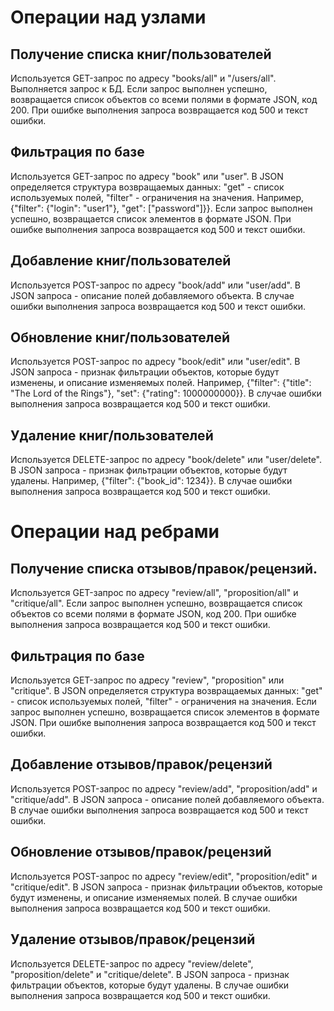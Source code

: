 # Операции над узлами
## Получение списка книг/пользователей
Используется GET-запрос по адресу "books/all" и "/users/all".
Выполняется запрос к БД. Если запрос выполнен успешно, возвращается список объектов со всеми полями в формате JSON, код 200.
При ошибке выполнения запроса возвращается код 500 и текст ошибки.

## Фильтрация по базе
Используется GET-запрос по адресу "book" или "user".
В JSON определяется структура возвращаемых данных: "get" - список используемых полей, "filter" - ограничения на значения.
Например, {"filter": {"login": "user1"}, "get": ["password"]}}.
Если запрос выполнен успешно, возвращается список элементов в формате JSON.
При ошибке выполнения запроса возвращается код 500 и текст ошибки.

## Добавление книг/пользователей
Используется POST-запрос по адресу "book/add" или "user/add". В JSON запроса - описание полей добавляемого объекта.
В случае ошибки выполнения запроса возвращается код 500 и текст ошибки.

## Обновление книг/пользователей
Используется POST-запрос по адресу "book/edit" или "user/edit".
В JSON запроса - признак фильтрации объектов, которые будут изменены, и описание изменяемых полей.
Например, {"filter": {"title": "The Lord of the Rings"}, "set": {"rating": 1000000000}}.
В случае ошибки выполнения запроса возвращается код 500 и текст ошибки.

## Удаление книг/пользователей
Используется DELETE-запрос по адресу "book/delete" или "user/delete".
В JSON запроса - признак фильтрации объектов, которые будут удалены.
Например, {"filter": {"book_id": 1234}}.
В случае ошибки выполнения запроса возвращается код 500 и текст ошибки.


# Операции над ребрами
## Получение списка отзывов/правок/рецензий.
Используется GET-запрос по адресу "review/all", "proposition/all" и "critique/all".
Если запрос выполнен успешно, возвращается список объектов со всеми полями в формате JSON, код 200.
При ошибке выполнения запроса возвращается код 500 и текст ошибки.

## Фильтрация по базе
Используется GET-запрос по адресу "review", "proposition" или "critique".
В JSON определяется структура возвращаемых данных: "get" - список используемых полей, "filter" - ограничения на значения.
Если запрос выполнен успешно, возвращается список элементов в формате JSON.
При ошибке выполнения запроса возвращается код 500 и текст ошибки.

## Добавление отзывов/правок/рецензий
Используется POST-запрос по адресу "review/add", "proposition/add" и "critique/add".
В JSON запроса - описание полей добавляемого объекта.
В случае ошибки выполнения запроса возвращается код 500 и текст ошибки.

## Обновление отзывов/правок/рецензий
Используется POST-запрос по адресу "review/edit", "proposition/edit" и "critique/edit".
В JSON запроса - признак фильтрации объектов, которые будут изменены, и описание изменяемых полей.
В случае ошибки выполнения запроса возвращается код 500 и текст ошибки.

## Удаление отзывов/правок/рецензий
Используется DELETE-запрос по адресу "review/delete", "proposition/delete" и "critique/delete".
В JSON запроса - признак фильтрации объектов, которые будут удалены.
В случае ошибки выполнения запроса возвращается код 500 и текст ошибки.
